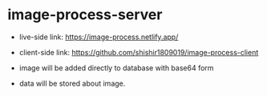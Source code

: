 # image-process-server

- live-side link: https://image-process.netlify.app/
- client-side link: https://github.com/shishir1809019/image-process-client

- image will be added directly to database with base64 form
- data will be stored about image.
